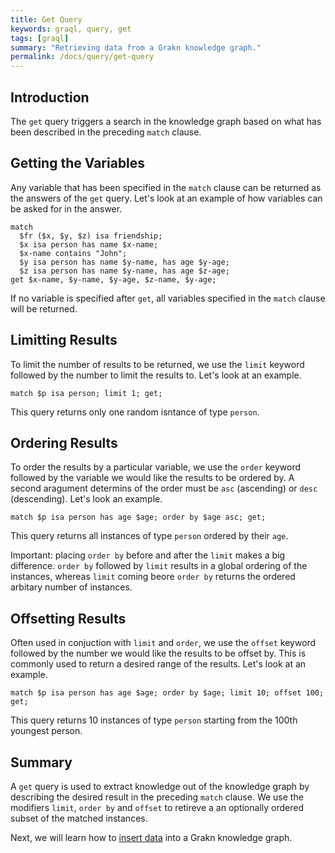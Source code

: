 ```yaml
---
title: Get Query
keywords: graql, query, get
tags: [graql]
summary: "Retrieving data from a Grakn knowledge graph."
permalink: /docs/query/get-query
---
```


## Introduction
The `get` query triggers a search in the knowledge graph based on what has been described in the preceding `match` clause.

## Getting the Variables
Any variable that has been specified in the `match` clause can be returned as the answers of the `get` query. Let's look at an example of how variables can be asked for in the answer.

```graql
match
  $fr ($x, $y, $z) isa friendship;
  $x isa person has name $x-name;
  $x-name contains "John";
  $y isa person has name $y-name, has age $y-age;
  $z isa person has name $y-name, has age $z-age;
get $x-name, $y-name, $y-age, $z-name, $y-age;
```

If no variable is specified after `get`, all variables specified in the `match` clause will be returned.

## Limitting Results
To limit the number of results to be returned, we use the `limit` keyword followed by the number to limit the results to. Let's look at an example.

```graql
match $p isa person; limit 1; get;
```

This query returns only one random isntance of type `person`.

## Ordering Results
To order the results by a particular variable, we use the `order` keyword followed by the variable we would like the results to be ordered by. A second aragument determins of the order must be `asc` (ascending) or `desc` (descending). Let's look an example.

```graql
match $p isa person has age $age; order by $age asc; get;
```

This query returns all instances of type `person` ordered by their `age`.

Important: placing `order by` before and after the `limit` makes a big difference. `order by` followed by `limit` results in a global ordering of the instances, whereas `limit` coming beore `order by` returns the ordered arbitary number of instances.

## Offsetting Results
Often used in conjuction with `limit` and `order`, we use the `offset` keyword followed by the number we would like the results to be offset by. This is commonly used to return a desired range of the results. Let's look at an example.

```graql
match $p isa person has age $age; order by $age; limit 10; offset 100; get;
```

This query returns 10 instances of type `person` starting from the 100th youngest person.

## Summary
A `get` query is used to extract knowledge out of the knowledge graph by describing the desired result in the preceding `match` clause. We use the modifiers `limit`, `order by` and `offset` to retireve a an optionally ordered subset of the matched instances.

Next, we will learn how to [insert data](/docs/query/insert-query) into a Grakn knowledge graph.